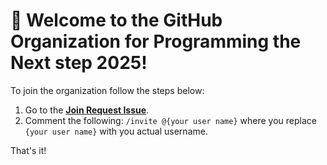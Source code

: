# 👋 Welcome to the GitHub Organization for Programming the Next step 2025!

To join the organization follow the steps below:

1. Go to the [**Join Request Issue**](https://github.com/Programming-The-Next-Step-2025/join-organization/issues/1).
2. Comment the following: `/invite @{your user name}` where you replace `{your user name}` with you actual username.

That's it!
